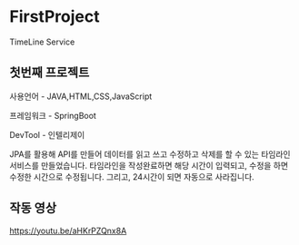 # FirstProject
TimeLine Service

## 첫번째 프로젝트
사용언어 - JAVA,HTML,CSS,JavaScript

프레임워크 - SpringBoot

DevTool - 인텔리제이

JPA를 활용해 API를 만들어 데이터를 읽고 쓰고 수정하고 삭제를 할 수 있는 타임라인 서비스를 만들었습니다.
타임라인을 작성완료하면 해당 시간이 입력되고, 수정을 하면 수정한 시간으로 수정됩니다.
그리고, 24시간이 되면 자동으로 사라집니다.

## 작동 영상
https://youtu.be/aHKrPZQnx8A
